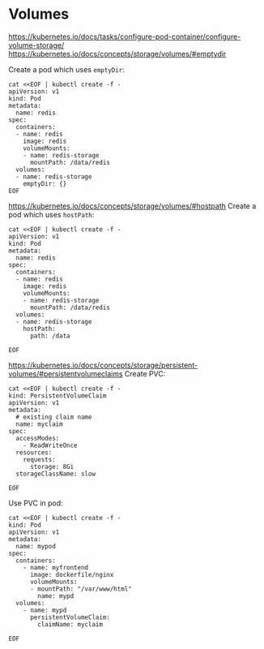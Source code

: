 # Volumes

https://kubernetes.io/docs/tasks/configure-pod-container/configure-volume-storage/
https://kubernetes.io/docs/concepts/storage/volumes/#emptydir

Create a pod which uses `emptyDir`:
```
cat <<EOF | kubectl create -f -
apiVersion: v1
kind: Pod
metadata:
  name: redis
spec:
  containers:
  - name: redis
    image: redis
    volumeMounts:
    - name: redis-storage
      mountPath: /data/redis
  volumes:
  - name: redis-storage
    emptyDir: {}
EOF
```


https://kubernetes.io/docs/concepts/storage/volumes/#hostpath
Create a pod which uses `hostPath`:
```
cat <<EOF | kubectl create -f -
apiVersion: v1
kind: Pod
metadata:
  name: redis
spec:
  containers:
  - name: redis
    image: redis
    volumeMounts:
    - name: redis-storage
      mountPath: /data/redis
  volumes:
  - name: redis-storage
    hostPath:
      path: /data

EOF
```


https://kubernetes.io/docs/concepts/storage/persistent-volumes/#persistentvolumeclaims
Create PVC:
```
cat <<EOF | kubectl create -f -
kind: PersistentVolumeClaim
apiVersion: v1
metadata:
  # existing claim name
  name: myclaim
spec:
  accessModes:
    - ReadWriteOnce
  resources:
    requests:
      storage: 8Gi
  storageClassName: slow

EOF
```

Use PVC in pod:
```
cat <<EOF | kubectl create -f -
kind: Pod
apiVersion: v1
metadata:
  name: mypod
spec:
  containers:
    - name: myfrontend
      image: dockerfile/nginx
      volumeMounts:
      - mountPath: "/var/www/html"
        name: mypd
  volumes:
    - name: mypd
      persistentVolumeClaim:
        claimName: myclaim

EOF
```
